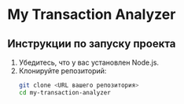 # My Transaction Analyzer

## Инструкции по запуску проекта

1. Убедитесь, что у вас установлен Node.js.
2. Клонируйте репозиторий:
   ```sh
   git clone <URL вашего репозитория>
   cd my-transaction-analyzer
   ```
